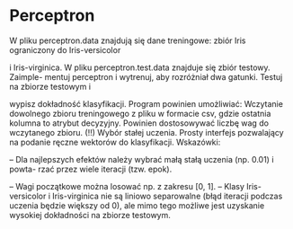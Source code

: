 # Perceptron
W pliku perceptron.data znajdują się dane treningowe: zbiór Iris ograniczony do Iris-versicolor

i Iris-virginica. W pliku perceptron.test.data znajduje się zbiór testowy. Zaimple-
mentuj perceptron i wytrenuj, aby rozróżniał dwa gatunki. Testuj na zbiorze testowym i

wypisz dokładność klasyfikacji.
Program powinien umożliwiać:
 Wczytanie dowolnego zbioru treningowego z pliku w formacie csv, gdzie ostatnia
kolumna to atrybut decyzyjny. Powinien dostosowywać liczbę wag do wczytanego
zbioru. (!!)
 Wybór stałej uczenia.
 Prosty interfejs pozwalający na podanie ręczne wektorów do klasyfikacji.
 Wskazówki:

– Dla najlepszych efektów należy wybrać małą stałą uczenia (np. 0.01) i powta-
rzać przez wiele iteracji (tzw. epok).

– Wagi początkowe można losować np. z zakresu [0, 1].
– Klasy Iris-versicolor i Iris-virginica nie są liniowo separowalne (błąd
iteracji podczas uczenia będzie większy od 0), ale mimo tego możliwe jest
uzyskanie wysokiej dokładności na zbiorze testowym.